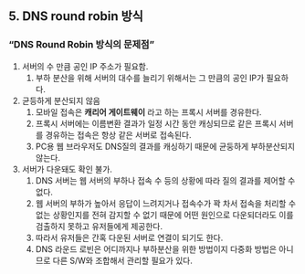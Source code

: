 ## 5. DNS round robin 방식

### “DNS Round Robin 방식의 문제점”

1. 서버의 수 만큼 공인 IP 주소가 필요함.
    1. 부하 분산을 위해 서버의 대수를 늘리기 위해서는 그 만큼의 공인 IP가 필요하다.
2. 균등하게 분산되지 않음
    1. 모바일 접속은 **캐리어 게이트웨이** 라고 하는 프록시 서버를 경유한다.
    2. 프록시 서버에는 이름변환 결과가 일정 시간 동안 캐싱되므로
       같은 프록시 서버를 경유하는 접속은 항상 같은 서버로 접속된다.
    3. PC용 웹 브라우저도 DNS질의 결과를 캐싱하기 때문에 균둥하게 부하분산되지 않는다.
3. 서버가 다운돼도 확인 불가.
    1. DNS 서버는 웹 서버의 부하나 접속 수 등의 상황에 따라 질의 결과를 제어할 수 없다.
    2. 웹 서버의 부하가 높아서 응답이 느려지거나 접속수가 꽉 차서 접속을 처리할 수 없는 상황인지를 전혀 감지할 수 없기 때문에 어떤 원인으로 다운되더라도 이를 검출하지 못하고 유저들에게 제공한다.
    3. 따라서 유저들은 간혹 다운된 서버로 연결이 되기도 한다.
    4. DNS 라운드 로빈은 어디까지나 부하분산을 위한 방법이지 다중화 방법은 아니므로 다른 S/W와 조합해서 관리할 필요가 있다.